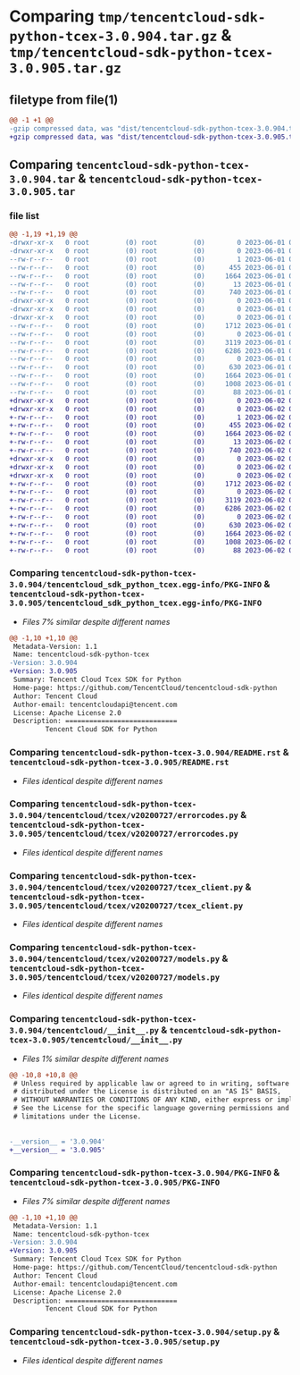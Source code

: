 # Comparing `tmp/tencentcloud-sdk-python-tcex-3.0.904.tar.gz` & `tmp/tencentcloud-sdk-python-tcex-3.0.905.tar.gz`

## filetype from file(1)

```diff
@@ -1 +1 @@
-gzip compressed data, was "dist/tencentcloud-sdk-python-tcex-3.0.904.tar", last modified: Thu Jun  1 02:46:59 2023, max compression
+gzip compressed data, was "dist/tencentcloud-sdk-python-tcex-3.0.905.tar", last modified: Fri Jun  2 00:39:50 2023, max compression
```

## Comparing `tencentcloud-sdk-python-tcex-3.0.904.tar` & `tencentcloud-sdk-python-tcex-3.0.905.tar`

### file list

```diff
@@ -1,19 +1,19 @@
-drwxr-xr-x   0 root         (0) root         (0)        0 2023-06-01 02:46:59.000000 tencentcloud-sdk-python-tcex-3.0.904/
-drwxr-xr-x   0 root         (0) root         (0)        0 2023-06-01 02:46:59.000000 tencentcloud-sdk-python-tcex-3.0.904/tencentcloud_sdk_python_tcex.egg-info/
--rw-r--r--   0 root         (0) root         (0)        1 2023-06-01 02:46:59.000000 tencentcloud-sdk-python-tcex-3.0.904/tencentcloud_sdk_python_tcex.egg-info/dependency_links.txt
--rw-r--r--   0 root         (0) root         (0)      455 2023-06-01 02:46:59.000000 tencentcloud-sdk-python-tcex-3.0.904/tencentcloud_sdk_python_tcex.egg-info/SOURCES.txt
--rw-r--r--   0 root         (0) root         (0)     1664 2023-06-01 02:46:59.000000 tencentcloud-sdk-python-tcex-3.0.904/tencentcloud_sdk_python_tcex.egg-info/PKG-INFO
--rw-r--r--   0 root         (0) root         (0)       13 2023-06-01 02:46:59.000000 tencentcloud-sdk-python-tcex-3.0.904/tencentcloud_sdk_python_tcex.egg-info/top_level.txt
--rw-r--r--   0 root         (0) root         (0)      740 2023-06-01 02:46:59.000000 tencentcloud-sdk-python-tcex-3.0.904/README.rst
-drwxr-xr-x   0 root         (0) root         (0)        0 2023-06-01 02:46:59.000000 tencentcloud-sdk-python-tcex-3.0.904/tencentcloud/
-drwxr-xr-x   0 root         (0) root         (0)        0 2023-06-01 02:46:59.000000 tencentcloud-sdk-python-tcex-3.0.904/tencentcloud/tcex/
-drwxr-xr-x   0 root         (0) root         (0)        0 2023-06-01 02:46:59.000000 tencentcloud-sdk-python-tcex-3.0.904/tencentcloud/tcex/v20200727/
--rw-r--r--   0 root         (0) root         (0)     1712 2023-06-01 02:46:59.000000 tencentcloud-sdk-python-tcex-3.0.904/tencentcloud/tcex/v20200727/errorcodes.py
--rw-r--r--   0 root         (0) root         (0)        0 2023-06-01 02:46:59.000000 tencentcloud-sdk-python-tcex-3.0.904/tencentcloud/tcex/v20200727/__init__.py
--rw-r--r--   0 root         (0) root         (0)     3119 2023-06-01 02:46:59.000000 tencentcloud-sdk-python-tcex-3.0.904/tencentcloud/tcex/v20200727/tcex_client.py
--rw-r--r--   0 root         (0) root         (0)     6286 2023-06-01 02:46:59.000000 tencentcloud-sdk-python-tcex-3.0.904/tencentcloud/tcex/v20200727/models.py
--rw-r--r--   0 root         (0) root         (0)        0 2023-06-01 02:46:59.000000 tencentcloud-sdk-python-tcex-3.0.904/tencentcloud/tcex/__init__.py
--rw-r--r--   0 root         (0) root         (0)      630 2023-06-01 02:46:59.000000 tencentcloud-sdk-python-tcex-3.0.904/tencentcloud/__init__.py
--rw-r--r--   0 root         (0) root         (0)     1664 2023-06-01 02:46:59.000000 tencentcloud-sdk-python-tcex-3.0.904/PKG-INFO
--rw-r--r--   0 root         (0) root         (0)     1008 2023-06-01 02:46:59.000000 tencentcloud-sdk-python-tcex-3.0.904/setup.py
--rw-r--r--   0 root         (0) root         (0)       88 2023-06-01 02:46:59.000000 tencentcloud-sdk-python-tcex-3.0.904/setup.cfg
+drwxr-xr-x   0 root         (0) root         (0)        0 2023-06-02 00:39:50.000000 tencentcloud-sdk-python-tcex-3.0.905/
+drwxr-xr-x   0 root         (0) root         (0)        0 2023-06-02 00:39:50.000000 tencentcloud-sdk-python-tcex-3.0.905/tencentcloud_sdk_python_tcex.egg-info/
+-rw-r--r--   0 root         (0) root         (0)        1 2023-06-02 00:39:50.000000 tencentcloud-sdk-python-tcex-3.0.905/tencentcloud_sdk_python_tcex.egg-info/dependency_links.txt
+-rw-r--r--   0 root         (0) root         (0)      455 2023-06-02 00:39:50.000000 tencentcloud-sdk-python-tcex-3.0.905/tencentcloud_sdk_python_tcex.egg-info/SOURCES.txt
+-rw-r--r--   0 root         (0) root         (0)     1664 2023-06-02 00:39:50.000000 tencentcloud-sdk-python-tcex-3.0.905/tencentcloud_sdk_python_tcex.egg-info/PKG-INFO
+-rw-r--r--   0 root         (0) root         (0)       13 2023-06-02 00:39:50.000000 tencentcloud-sdk-python-tcex-3.0.905/tencentcloud_sdk_python_tcex.egg-info/top_level.txt
+-rw-r--r--   0 root         (0) root         (0)      740 2023-06-02 00:39:50.000000 tencentcloud-sdk-python-tcex-3.0.905/README.rst
+drwxr-xr-x   0 root         (0) root         (0)        0 2023-06-02 00:39:50.000000 tencentcloud-sdk-python-tcex-3.0.905/tencentcloud/
+drwxr-xr-x   0 root         (0) root         (0)        0 2023-06-02 00:39:50.000000 tencentcloud-sdk-python-tcex-3.0.905/tencentcloud/tcex/
+drwxr-xr-x   0 root         (0) root         (0)        0 2023-06-02 00:39:50.000000 tencentcloud-sdk-python-tcex-3.0.905/tencentcloud/tcex/v20200727/
+-rw-r--r--   0 root         (0) root         (0)     1712 2023-06-02 00:39:50.000000 tencentcloud-sdk-python-tcex-3.0.905/tencentcloud/tcex/v20200727/errorcodes.py
+-rw-r--r--   0 root         (0) root         (0)        0 2023-06-02 00:39:50.000000 tencentcloud-sdk-python-tcex-3.0.905/tencentcloud/tcex/v20200727/__init__.py
+-rw-r--r--   0 root         (0) root         (0)     3119 2023-06-02 00:39:50.000000 tencentcloud-sdk-python-tcex-3.0.905/tencentcloud/tcex/v20200727/tcex_client.py
+-rw-r--r--   0 root         (0) root         (0)     6286 2023-06-02 00:39:50.000000 tencentcloud-sdk-python-tcex-3.0.905/tencentcloud/tcex/v20200727/models.py
+-rw-r--r--   0 root         (0) root         (0)        0 2023-06-02 00:39:50.000000 tencentcloud-sdk-python-tcex-3.0.905/tencentcloud/tcex/__init__.py
+-rw-r--r--   0 root         (0) root         (0)      630 2023-06-02 00:39:50.000000 tencentcloud-sdk-python-tcex-3.0.905/tencentcloud/__init__.py
+-rw-r--r--   0 root         (0) root         (0)     1664 2023-06-02 00:39:50.000000 tencentcloud-sdk-python-tcex-3.0.905/PKG-INFO
+-rw-r--r--   0 root         (0) root         (0)     1008 2023-06-02 00:39:50.000000 tencentcloud-sdk-python-tcex-3.0.905/setup.py
+-rw-r--r--   0 root         (0) root         (0)       88 2023-06-02 00:39:50.000000 tencentcloud-sdk-python-tcex-3.0.905/setup.cfg
```

### Comparing `tencentcloud-sdk-python-tcex-3.0.904/tencentcloud_sdk_python_tcex.egg-info/PKG-INFO` & `tencentcloud-sdk-python-tcex-3.0.905/tencentcloud_sdk_python_tcex.egg-info/PKG-INFO`

 * *Files 7% similar despite different names*

```diff
@@ -1,10 +1,10 @@
 Metadata-Version: 1.1
 Name: tencentcloud-sdk-python-tcex
-Version: 3.0.904
+Version: 3.0.905
 Summary: Tencent Cloud Tcex SDK for Python
 Home-page: https://github.com/TencentCloud/tencentcloud-sdk-python
 Author: Tencent Cloud
 Author-email: tencentcloudapi@tencent.com
 License: Apache License 2.0
 Description: ============================
         Tencent Cloud SDK for Python
```

### Comparing `tencentcloud-sdk-python-tcex-3.0.904/README.rst` & `tencentcloud-sdk-python-tcex-3.0.905/README.rst`

 * *Files identical despite different names*

### Comparing `tencentcloud-sdk-python-tcex-3.0.904/tencentcloud/tcex/v20200727/errorcodes.py` & `tencentcloud-sdk-python-tcex-3.0.905/tencentcloud/tcex/v20200727/errorcodes.py`

 * *Files identical despite different names*

### Comparing `tencentcloud-sdk-python-tcex-3.0.904/tencentcloud/tcex/v20200727/tcex_client.py` & `tencentcloud-sdk-python-tcex-3.0.905/tencentcloud/tcex/v20200727/tcex_client.py`

 * *Files identical despite different names*

### Comparing `tencentcloud-sdk-python-tcex-3.0.904/tencentcloud/tcex/v20200727/models.py` & `tencentcloud-sdk-python-tcex-3.0.905/tencentcloud/tcex/v20200727/models.py`

 * *Files identical despite different names*

### Comparing `tencentcloud-sdk-python-tcex-3.0.904/tencentcloud/__init__.py` & `tencentcloud-sdk-python-tcex-3.0.905/tencentcloud/__init__.py`

 * *Files 1% similar despite different names*

```diff
@@ -10,8 +10,8 @@
 # Unless required by applicable law or agreed to in writing, software
 # distributed under the License is distributed on an "AS IS" BASIS,
 # WITHOUT WARRANTIES OR CONDITIONS OF ANY KIND, either express or implied.
 # See the License for the specific language governing permissions and
 # limitations under the License.
 
 
-__version__ = '3.0.904'
+__version__ = '3.0.905'
```

### Comparing `tencentcloud-sdk-python-tcex-3.0.904/PKG-INFO` & `tencentcloud-sdk-python-tcex-3.0.905/PKG-INFO`

 * *Files 7% similar despite different names*

```diff
@@ -1,10 +1,10 @@
 Metadata-Version: 1.1
 Name: tencentcloud-sdk-python-tcex
-Version: 3.0.904
+Version: 3.0.905
 Summary: Tencent Cloud Tcex SDK for Python
 Home-page: https://github.com/TencentCloud/tencentcloud-sdk-python
 Author: Tencent Cloud
 Author-email: tencentcloudapi@tencent.com
 License: Apache License 2.0
 Description: ============================
         Tencent Cloud SDK for Python
```

### Comparing `tencentcloud-sdk-python-tcex-3.0.904/setup.py` & `tencentcloud-sdk-python-tcex-3.0.905/setup.py`

 * *Files identical despite different names*


